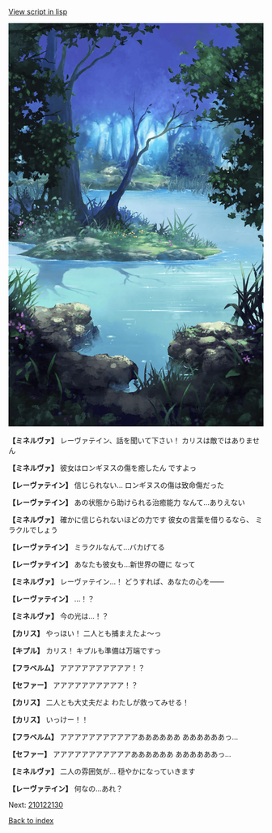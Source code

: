 [View script in lisp](../scripts/210122123.txt)

![fountain.png](../images/backgrounds/fountain.png)

**【ミネルヴァ】**
レーヴァテイン、話を聞いて下さい！
カリスは敵ではありません

**【ミネルヴァ】**
彼女はロンギヌスの傷を癒したん
ですよっ

**【レーヴァテイン】**
信じられない…
ロンギヌスの傷は致命傷だった

**【レーヴァテイン】**
あの状態から助けられる治癒能力
なんて…ありえない

**【ミネルヴァ】**
確かに信じられないほどの力です
彼女の言葉を借りるなら、
ミラクルでしょう

**【レーヴァテイン】**
ミラクルなんて…バカげてる

**【レーヴァテイン】**
あなたも彼女も…新世界の礎に
なって

**【ミネルヴァ】**
レーヴァテイン…！
どうすれば、あなたの心を――

**【レーヴァテイン】**
…！？

**【ミネルヴァ】**
今の光は…！？

**【カリス】**
やっほい！
二人とも捕まえたよ～っ

**【キプル】**
カリス！
キプルも準備は万端ですっ

**【フラベルム】**
アアアアアアアアアア！？

**【セファー】**
アアアアアアアアアア！？

**【カリス】**
二人とも大丈夫だよ
わたしが救ってみせる！

**【カリス】**
いっけー！！

**【フラベルム】**
アアアアアアアアアアアああああああ
ああああああっ…

**【セファー】**
アアアアアアアアアアアああああああ
ああああああっ…

**【ミネルヴァ】**
二人の雰囲気が…
穏やかになっていきます

**【レーヴァテイン】**
何なの…あれ？

Next: [210122130](210122130.md)

[Back to index](index.md)
